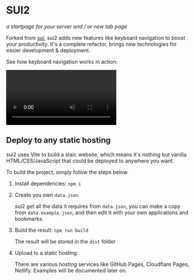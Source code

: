 # SUI2

*a startpage for your server and / or new tab page*

Forked from [sui](https://github.com/jeroenpardon/sui), sui2 adds
new features like keyboard navigation to boost your productivity.
It's a complete refactor, brings new technologies for easier development & deployment.

See how keyboard navigation works in action:

<video src="https://user-images.githubusercontent.com/405972/193420471-7454270e-7bcc-43cc-a61d-e8b65e6b09f3.mov"></video>


## Deploy to any static hosting

sui2 uses Vite to build a staic website, which means it's nothing but vanilla HTML/CSS/JavaScript that could be deployed to anywhere you want.

To build the project, simply follow the steps below.

1. Install dependencies: `npm i`
2. Create you own `data.json`.

   sui2 get all the data it requires from `data.json`, you can make a copy from `data.example.json`, and then edit it with your own applications and bookmarks.
3. Build the result: `npm run build`

   The result will be stored in the `dist` folder
4. Upload to a static hosting.

   There are various hosting services like GitHub Pages, Cloudflare Pages, Netlify.
   Examples will be documented later on.
